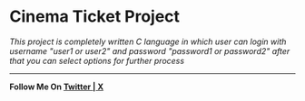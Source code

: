 # Cinema Ticket Project
<i>This project is completely written C language in which user can login with username "user1 or user2" and password "password1 or password2" after that you can select options for further process</i>
<hr>
<b> Follow Me On <a href="https://twitter.com/code_with_ssn"> Twitter  |  X</a> </b>
